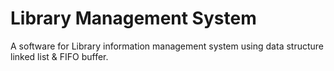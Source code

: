 # Library Management System 
 A software for Library information management system using data structure linked list & FIFO buffer.

